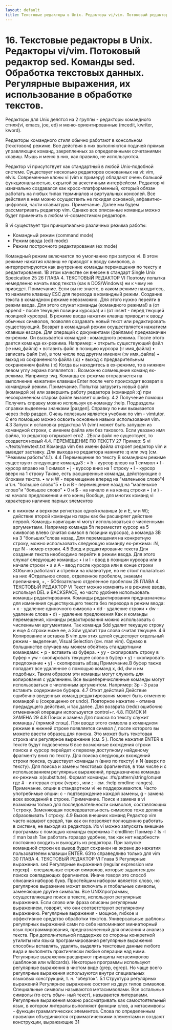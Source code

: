 ```yaml
---
layout: default
title: Текстовые редакторы в Unix. Редакторы vi/vim. Потоковый редактор sed. Команды sed. Обработка текстовых данных. Регулярные выражения, их использование в обработке текстов.
---
```


# 16. Текстовые редакторы в Unix. Редакторы vi/vim. Потоковый редактор sed. Команды sed. Обработка текстовых данных. Регулярные выражения, их использование в обработке текстов.

Редакторы для Unix делятся на 2 группы - редакторы командного стиля(vi, emacs, joe, ed) и меню-ориентированные (mcedit, kwriter, kword).

Редакторы командного стиля обычно работают в консольном (текстовом) режиме. Все действия в них выполняются подачей прямых управляющих команд, закрепленных за определенными сочетаниями клавиш. Мышь и меню в них, как правило, не используются.

Редактор vi присутствует как стандартный в любой Unix-подобной системе. Существует несколько редакторов основанных на vi: vim, elvis. Современные клоны vi (vim к примеру) обладают очень большой функциональностью, скрытой за аскетичным интерфейсом. Редактор vi изначально создавался как кросс-платформенный, который обязан работать на любых типах терминалов и виртуальных консолей. Все действия в нем можно осуществить не покидая основной, алфавитно-цифровой, части клавиатуры. Примечание. Далее мы будем рассматривать редактор vim. Однако все описанные команды можно будет применить в любом vi-совместимом редакторе.


В vi существует три принципиально различных режима работы:

- Командный режим (command mode)
- Режим ввода (edit mode)
- Режим построчного редактирования (ex mode)

Командный режим включается по умолчанию при запуске vi. В этом
режиме нажатия клавиш не приводят к вводу символов, а интерпретируются
как внутренние команды перемещения по тексту и редактирования.
1В этом качестве он внесен в стандарт Single Unix Specication
25
26 ГЛАВА 4. ТЕКСТОВЫЙ РЕДАКТОР VI
Поэтому попытка немедленно начать ввод текста (как в DOS/Windows) ни
к чему не приведет.
Примечание. Если вы не знаете, в каком режиме находитесь, то нажмите
клавишу ESC для перехода в командный режим.
Создание текста в командном режиме невозможно. Для этого нужно перейти
в режим ввода. Для этого служат команды (командного режима!) a
(от append - после текущей позиции курсора) и i (от insert - перед текущей
позицией курсора). В режиме ввода нажатия клавиш приводят к вводу
обычных символов, позволяя создавать новый текст или редактировать существующий.
Возврат в командный режим осуществляется нажатием клавиши escape.
Для операций с документами (файлами) предназначен ex-режим. Он
вызывается командой : командного режима. После этого дается команда
ex-режима. Например:
• открыть существующий файл (:e имя_файла)
• вставить файл в позицию курсора (:r имя_файла)
• записать файл (:w), в том числе под другим именем (:w имя_файла)
• выход из сохраненного файла (:q)
• выход с предварительным сохранением файла (:x)
Когда вы находитесь в ex-режиме, то в нижнем левом углу экрана появляется
:.
Возможно совмещение команд ex-режима. Например :wq.
Команда ex-режима отправляется на выполнение нажатием клавиши
Enter после чего происходит возврат в командный режим.
Примечание. Попытка загрузить новый файл (командой :e) или завершить
работу редактора (командой :q) при несохраненном старом файле
вызовет ошибку.
4.2 Получение помощи
Получить справку можно используя ex-команду :help.
Подразделы справки выделены значками |раздел|. Справку по ним вызывается
через :help раздел.
Очень полезным является учебник по vim - vimtutor. С его помощью
можно освоить основные навыки использования vim.
4.3 Запуск и остановка редактора
Vi (vim) может быть запущен из командной строки, с именем файла или
без такового. Если указано имя файла, то редактор открывает его2
.
2Если файл не существует, то создается новый
4.4. ПЕРЕМЕЩЕНИЕ ПО ТЕКСТУ 27
Пример: $ vi ~/texts/newtext.txt
Команда vim без имени файла откроет редактор vim и выведет заставку.
Для выхода из редактора нажмите :q или :wq (см. "Режимы работы"4.1).
4.4 Перемещение по тексту
В командном режиме существуют следующие команды3
:
• h - курсор влево на 1 символ
• l - курсор вправо на 1 символ
• j - курсор вниз на 1 строку
• l - курсор вверх на 1 строку
Также, есть расширенные команды, действующие с блоками текста.
• w и W - перемещение вперед на "маленькое слово"4 и т.н. "большое
слово"5
• b и B - перемещение назад на "маленькое слово"и "большое слово"
• 0 и $ - на начало и на конец строки
• ( и ) - на начало предложения и его конец
Вообще, для многих команд vi характерно наличие парных элементов
- в нижнем и верхнем регистрах одной клавиши (e и E, w и W); действие
второй команды из пары как бы расширяет действие первой.
Команды навигации vi могут использоваться с численными аргументами.
Например команда 5h переместит курсор на 5 символов влево (считая
символ в позиции курсора), а команда 3B на 3 "больших"слова назад.
Для перемещения на конкретную строку, можно использовать следующую
команду ex-режима: :N, где N - номер строки.
4.5 Ввод и редактирование текста
Для создания текста необходимо перейти в режим ввода.
Для этого служат следующие команды:
• i и I - ввод в позиции курсора или в начале строки
• a и A - ввод после курсора или в конце строки
3Обычно работают и стрелки на клавиатуре, но не стоит полагаться на них
4Отдельное слово, отделенное пробелом, знаками препинания, +, -
5Обязательно отделенное пробелом
28 ГЛАВА 4. ТЕКСТОВЫЙ РЕДАКТОР VI
Текст можно изменять и в режиме ввода, используя DEL и BACKSPACE,
но часто удобнее использовать команды редактирования.
Команды редактирования предназначены для изменения существующего
текста без перехода в режим ввода:
• x - удаление одиночного символа
• dd - удаление строки
• dw - удаление слова
• d) - удаление предложения
Как и команды перемещения, команды редактирования можно использовать
с численными аргументами. Так команда 5dd удалит текущую строку
и еще 4 строки ниже ее, а 3dw удалит три слова считая текущее.
4.6 Копирование и вставка
В vim для этих целей существует отдельный режим - выделения, Visual
Selection (см. man vim). Однако в большинстве случаев мы можем обойтись
стандартными командами:
• p - вставить из буфера.
• yy - скопировать строку в буфер
• yw - скопировать текущее слово в буфер
• y) - скопировать предложение
• y} - скопировать абзац
Примечание.В буфер также попадает все удаленное с помощью команд
x, dd, dw и им подобных. Таким образом эти команды могут служить для
копирования с удалением.
Все вышеперечисленные команды могут использоваться с численным
аргументом. Например: 3p - 3 раза вставить содержимое буфера.
4.7 Откат действий
Действие ошибочно введенных команд редактирования может быть отменено
командой u (сокращенно от undo). Повторное нажатие - отмена предыдущего
действия, и так далее. Для возврата (redo) ошибочно отмененной
операции используется control+r.
4.8. ПОИСК И ЗАМЕНА 29
4.8 Поиск и замена
Для поиска по тексту служит команда / (прямой слэш). При вводе этого
символа в командном режиме в нижней строке появляется символ /, после
которого вы можете ввести образец для поиска. Это может быть текстовая
строка или регулярное выражение (см. 5 ). После нажатия ENTER в тексте
будут подсвечены 6 все возможные вхождения строки поиска и курсор
перейдет к первому доступному найденому фрагменту вниз по тексту.
Для поиска следующих вхождений строки поиска, существует команды
n (вниз по тексту) и N (вверх по тексту).
Для поиска и замены текстовых фрагментов, в том числе и с использованием
регулярных выражений, предназначена команда ex-режима :s(substitute).
Формат команды:
:#s/pattern/string/опция
где # - интервал строк (через , или ; - см. :help cmdline-ranges).
Примечание. опции в стандартном vi не поддерживаются.
Часто употребимые опции: c - подтверждение каждой замены, g - замена
всех вхождений в строке.
Примечание. Поиск и замена в vi возможны только для последовательности
символов, составляющих 1 строку. Заменяющая последовательность
символов тоже должна образовывать 1 строку.
4.9 Вызов внешних команд
Редактор vim часто назывют средой, так как он позволяет полноценнно
работать в системе, не выходя из редактора.
Из vi можно запускать внешние программы с помощью команды exрежима
:! cmdlline:
Пример
:! ls -l
:! man bash
Так работать гораздо удобнее, так как нет надобности постоянно входить
и выходить из редактора. При запуске командной строки ее вывод будет
сохранен на экране до нажатия пользователем клавиши ENTER.
6Это справедливо только для vim
30 ГЛАВА 4. ТЕКСТОВЫЙ РЕДАКТОР VI
Глава 5
Регулярные выражения. sed
Регулярные выражения (regular expression или regexp) - специальные строки
символов, которые задаются для поиска совпадающих фрагментов. Иначе
говоря это способ описания наборов букв.
Простейшим набором является слово, но регулярное выражение может
включать и глобальные символы, заменяющие другие символы. Все UNIXпрограммы,
осуществляющие поиск в тексте, используют регулярные выражения.
Если слово или фраза описаны регулярным выражением, говорят,
что они соответствуют регулярному выражению.
Регулярные выражения - мощное, гибкое и эффективное средство обработки
текстов. Универсальные шаблоны регулярных выражений сами по
себе напоминают миниатюрный язык программирования, предназначенный
для описания и анализа текста. При дополнительной поддержке со стороны
конкретной утилиты или языка программирования регулярные выражения
способны вставлять, удалять, выделять текстовые данные любого вида и
выполнять практичяески любые операции над ними.
Регулярные выражения расширяют принципы метасимволов (шаблонов
или wildcards).
Некоторые программы используют регулярные выражения в чистом виде
(grep, egrep). Но чаще всего регулярные выражения используются внутри
специальных языковых конструкций, т. н. "оберток".
5.1 Структура регулярных выражений
Регулярное выражение состоит из двух типов символов. Специальные символы
называются метасимволами. Все остальные символы (то есть обыч-
ный текст), называются литералами.
Регулярные выражения можно рассматривать как самостоятельный язык,
в котором литералы выполняют функции слов, а метасимволы - функции
грамматических элементов. Слова по определенным правилам объединяются
сграмматическими элементами и создают конструкции, выражающие
31